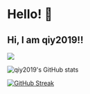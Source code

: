 # Hello! 👋

Hi, I am qiy2019!!
----
![](https://komarev.com/ghpvc/?username=qiy2019)

![qiy2019's GitHub stats](https://github-readme-stats.vercel.app/api?username=qiy2019&show_icons=true&bg_color=45,0324fc,7703fc,fc03c2,fc0303&border_radius=34)

[![GitHub Streak](https://streak-stats.demolab.com?user=qiy2019&border_radius=15&theme=radical)](https://git.io/streak-stats)
